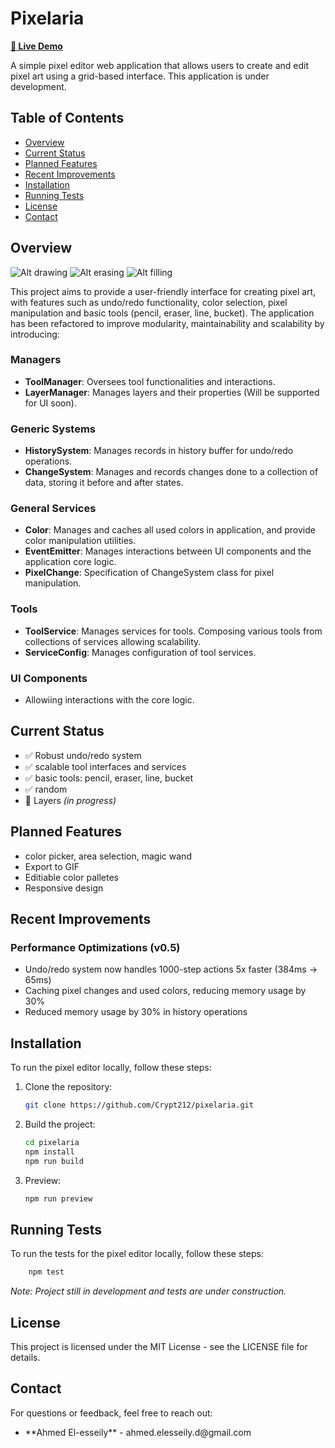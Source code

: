 # Pixelaria
**[🚀 Live Demo](https://crypt212.github.io/pixelaria/)**

A simple pixel editor web application that allows users to create and edit pixel art using a grid-based interface. This application is under development.

## Table of Contents

- [Overview](#overview)
- [Current Status](#current-status)
- [Planned Features](#planned-features)
- [Recent Improvements](#recent-improvements)
- [Installation](#installation)
- [Running Tests](#running-tests)
- [License](#license)
- [Contact](#contact)

## Overview

![Alt drawing](https://media.giphy.com/media/kzYVkVeXPIl7dRSLnN/giphy.gif)
![Alt erasing](https://media.giphy.com/media/TQjr3VtD4pgttsJY57/giphy.gif)
![Alt filling](https://media.giphy.com/media/q59VyPECMBzb9uJJ2Z/giphy.gif)

This project aims to provide a user-friendly interface for creating pixel art, with features such as undo/redo functionality, color selection, pixel manipulation and basic tools (pencil, eraser, line, bucket). The application has been refactored to improve modularity, maintainability and scalability by introducing:

### Managers
- **ToolManager**: Oversees tool functionalities and interactions.
- **LayerManager**: Manages layers and their properties (Will be supported for UI soon).

### Generic Systems
- **HistorySystem**: Manages records in history buffer for undo/redo operations.
- **ChangeSystem**: Manages and records changes done to a collection of data, storing it before and after states.

### General Services
- **Color**: Manages and caches all used colors in application, and provide color manipulation utilities.
- **EventEmitter**: Manages interactions between UI components and the application core logic.
- **PixelChange**: Specification of ChangeSystem class for pixel manipulation.

### Tools
- **ToolService**: Manages services for tools. Composing various tools from collections of services allowing scalability.
- **ServiceConfig**: Manages configuration of tool services.

### UI Components
- Allowiing interactions with the core logic.


## Current Status  
- ✅ Robust undo/redo system 
- ✅ scalable tool interfaces and services
- ✅ basic tools: pencil, eraser, line, bucket
- ✅ random
- 🚧 Layers *(in progress)*  

## Planned Features 
- color picker, area selection, magic wand
- Export to GIF
- Editiable color palletes
- Responsive design

## Recent Improvements

### Performance Optimizations (v0.5)
- Undo/redo system now handles 1000-step actions 5x faster (384ms → 65ms)
- Caching pixel changes and used colors, reducing memory usage by 30%
- Reduced memory usage by 30% in history operations

## Installation

To run the pixel editor locally, follow these steps:

1. Clone the repository:
    ```bash
    git clone https://github.com/Crypt212/pixelaria.git
    ```

2. Build the project:
    ```bash
    cd pixelaria
    npm install
    npm run build
    ```

3. Preview:
    ```bash
    npm run preview
    ```

## Running Tests

To run the tests for the pixel editor locally, follow these steps:
```bash
    npm test
```

*Note: Project still in development and tests are under construction.*

## License

This project is licensed under the MIT License - see the LICENSE file for details.

## Contact

For questions or feedback, feel free to reach out:

<ul>
    <li> **Ahmed El-esseily** - ahmed.elesseily.d@gmail.com
</ul>
